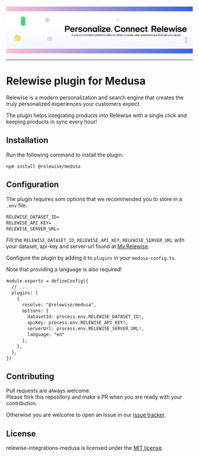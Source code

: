 <p align="center">
  <a href="https://www.relewise.com/">
    <img alt="Relewise" src=".github/banner.png">
  </a>
</p>

---
# Relewise plugin for Medusa
Relewise is a modern personalization and search engine that creates the truly personalized experiences your customers expect.

The plugin helps integrating products into Relewise with a single click and keeping products in sync every hour!

## Installation
Run the following command to install the plugin:

```W
npm install @relewise/medusa
```

## Configuration

The plugin requires som options that we recommended you to store in a `.env` file.

```W
RELEWISE_DATASET_ID=
RELEWISE_API_KEY=
RELEWISE_SERVER_URL=
```

Fill the `RELEWISE_DATASET_ID`, `RELEWISE_API_KEY`, `RELEWISE_SERVER_URL` with your dataset, api-key and server-url found at [My.Relewise](https://my.relewise.com/developer-settings).

Configure the plugin by adding it to `plugins` in your `medusa-config.ts`.

Note that providing a language is also required!

```W
module.exports = defineConfig({
  // ...
  plugins: [
    {
      resolve: "@relewise/medusa",
      options: {
        datasetId: process.env.RELEWISE_DATASET_ID!,
        apiKey: process.env.RELEWISE_API_KEY!,
        serverUrl: process.env.RELEWISE_SERVER_URL!,
        language: "en"
      },
    },
  ],
})
```

## Contributing

Pull requests are always welcome.  
Please fork this repository and make a PR when you are ready with your contribution.  

Otherwise you are welcome to open an Issue in our [issue tracker](https://github.com/Relewise/relewise-integrations-medusa/issues).

## License

relewise-integrations-medusa is licensed under the [MIT license](./LICENSE).